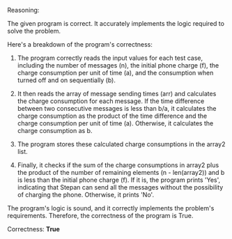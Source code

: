 Reasoning: 

The given program is correct. It accurately implements the logic required to solve the problem. 

Here's a breakdown of the program's correctness:

1. The program correctly reads the input values for each test case, including the number of messages (n), the initial phone charge (f), the charge consumption per unit of time (a), and the consumption when turned off and on sequentially (b).

2. It then reads the array of message sending times (arr) and calculates the charge consumption for each message. If the time difference between two consecutive messages is less than b/a, it calculates the charge consumption as the product of the time difference and the charge consumption per unit of time (a). Otherwise, it calculates the charge consumption as b.

3. The program stores these calculated charge consumptions in the array2 list.

4. Finally, it checks if the sum of the charge consumptions in array2 plus the product of the number of remaining elements (n - len(array2)) and b is less than the initial phone charge (f). If it is, the program prints 'Yes', indicating that Stepan can send all the messages without the possibility of charging the phone. Otherwise, it prints 'No'.

The program's logic is sound, and it correctly implements the problem's requirements. Therefore, the correctness of the program is True.

Correctness: **True**